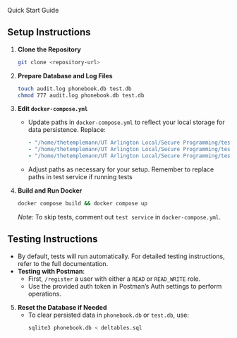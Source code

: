  Quick Start Guide

## Setup Instructions

1. **Clone the Repository**
   ```bash
   git clone <repository-url>
   ```

2. **Prepare Database and Log Files**
   ```bash
   touch audit.log phonebook.db test.db
   chmod 777 audit.log phonebook.db test.db
   ```

3. **Edit `docker-compose.yml`**
   - Update paths in `docker-compose.yml` to reflect your local storage for data persistence. Replace:
     ```yaml
     - "/home/thetemplemann/UT Arlington Local/Secure Programming/test/phonebook.db:/app/phonebook.db"
     - "/home/thetemplemann/UT Arlington Local/Secure Programming/test/audit.log:/app/audit.log"
     - "/home/thetemplemann/UT Arlington Local/Secure Programming/test/test.db:/app/test.db"
     ```
   - Adjust paths as necessary for your setup. Remember to replace paths in test service if running tests 

4. **Build and Run Docker**
   ```bash
   docker compose build && docker compose up
   ```
   *Note:* To skip tests, comment out  `test service` in `docker-compose.yml`.

## Testing Instructions

- By default, tests will run automatically. For detailed testing instructions, refer to the full documentation.
- **Testing with Postman**:
   - First, `/register` a user with either a `READ` or `READ_WRITE` role.
   - Use the provided auth token in Postman’s Auth settings to perform operations.

5. **Reset the Database if Needed**
   - To clear persisted data in `phonebook.db` or `test.db`, use:
     ```bash
     sqlite3 phonebook.db < deltables.sql
     ```
